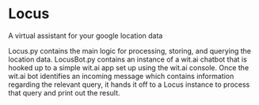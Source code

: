 # Locus
A virtual assistant for your google location data


Locus.py contains the main logic for processing, storing, and querying the location data.
LocusBot.py contains an instance of a wit.ai chatbot that is hooked up to a simple wit.ai app set up using the wit.ai console. 
Once the wit.ai bot identifies an incoming message which contains information regarding the relevant query,
it hands it off to a Locus instance to process that query and print out the result.

